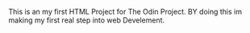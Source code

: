 This is an my first HTML Project for The Odin Project. BY doing this im making my first real step into web Develement.
